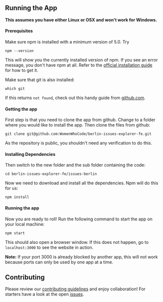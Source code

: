 ## Running the App

**This assumes you have either Linux or OSX and won't work for Windows.**

#### Prerequisites

Make sure npm is installed with a minimum version of 5.0.
Try
```
npm --version
```
This will show you the currently installed version of npm.
If you see an error message, you don't have npm at all. Refer to the [official installation guide](https://docs.npmjs.com/getting-started/installing-node) for how to get it.

Make sure that git is also installed:
```
which git
```
If this returns `not found`, check out this handy guide from [github.com](https://help.github.com/articles/set-up-git/).

#### Getting the app

First step is that you need to clone the app from github.
Change to a folder where you would like to install the app.
Then clone the files from github:
```
git clone git@github.com:WomenWhoCode/berlin-issues-explorer-fe.git
```

As the repository is public, you shouldn't need any verification to do this.

#### Installing Dependencies

Then switch to the new folder and the sub folder containing the code:
```
cd berlin-issues-explorer-fe/issues-berlin
```

Now we need to download and install all the dependencies. Npm will do this for us:
```
npm install
```

#### Running the app

Now you are ready to roll!
Run the following command to start the app on your local machine:
```
npm start
```
This should also open a browser window. If this does not happen, go to `localhost:3000` to see the website in action.

**Note:**
If your port 3000 is already blocked by another app, this will not work because ports can only be used by one app at a time.


## Contributing

Please review our [contributing guidelines](CONTRIBUTING.md) and enjoy collaboration!
For starters have a look at the open [issues](https://github.com/WomenWhoCode/berlin-issues-explorer-fe/issues).


